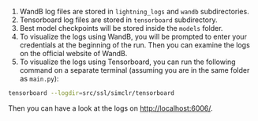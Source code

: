 1. WandB log files are stored in `lightning_logs` and `wandb` subdirectories.
2. Tensorboard log files are stored in `tensorboard` subdirectory.
3. Best model checkpoints will be stored inside the `models` folder.
4. To visualize the logs using WandB, you will be prompted to enter your credentials at the beginning of the run. Then you can examine the logs on the official website of WandB.
5. To visualize the logs using Tensorboard, you can run the following command on a separate terminal (assuming you are in the same folder as `main.py`):
```bash
tensorboard --logdir=src/ssl/simclr/tensorboard
```
Then you can have a look at the logs on [http://localhost:6006/](http://localhost:6006/).